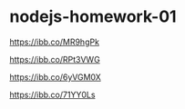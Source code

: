 # nodejs-homework-01

https://ibb.co/MR9hgPk

https://ibb.co/RPt3VWG

https://ibb.co/6yVGM0X

https://ibb.co/71YY0Ls
